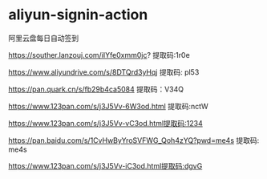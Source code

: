 # aliyun-signin-action
阿里云盘每日自动签到

https://souther.lanzouj.com/iIYfe0xmm0jc? 提取码:1r0e

https://www.aliyundrive.com/s/8DTQrd3yHqj 提取码: pl53

https://pan.quark.cn/s/fb29b4ca5084 提取码：V34Q

https://www.123pan.com/s/j3J5Vv-6W3od.html 提取码:nctW

https://www.123pan.com/s/j3J5Vv-vC3od.html提取码:1234

https://pan.baidu.com/s/1CvHwByYroSVFWG_Qoh4zYQ?pwd=me4s 提取码: me4s 

https://www.123pan.com/s/j3J5Vv-iC3od.html提取码:dgvG
